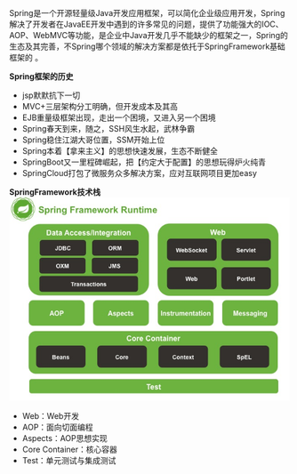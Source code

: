 Spring是一个开源轻量级Java开发应用框架，可以简化企业级应用开发，Spring解决了开发者在JavaEE开发中遇到的许多常见的问题，提供了功能强大的IOC、AOP、WebMVC等功能，是企业中Java开发几乎不能缺少的框架之一，Spring的生态及其完善，不Spring哪个领域的解决方案都是依托于SpringFramework基础框架的
。
  
**Spring框架的历史**
- jsp默默抗下一切
- MVC+三层架构分工明确，但开发成本及其高
- EJB重量级框架出现，走出一个困境，又进入另一个困境
- Spring春天到来，随之，SSH风生水起，武林争霸
- Spring稳住江湖大哥位置，SSM开始上位
- Spring本着【拿来主义】的思想快速发展，生态不断健全
- SpringBoot又一里程碑崛起，把【约定大于配置】的思想玩得炉火纯青
- SpringCloud打包了微服务众多解决方案，应对互联网项目更加easy

**SpringFramework技术栈**
<img src="../images/04-SpringFramework.jpeg"/>
- Web：Web开发
- AOP：面向切面编程
- Aspects：AOP思想实现
- Core Container：核心容器
- Test：单元测试与集成测试
